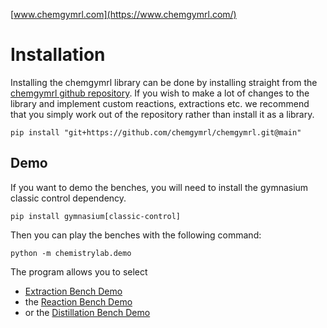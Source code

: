 [www.chemgymrl.com](https://www.chemgymrl.com/)

# Installation

Installing the chemgymrl library can be done by installing straight from the [chemgymrl github repository](https://github.com/chemgymrl/chemgymrl). If you wish to make a lot of changes to the library and implement custom reactions, extractions etc. we recommend that you simply work out of the repository rather than install it as a library.
 
```
pip install "git+https://github.com/chemgymrl/chemgymrl.git@main"
```


## Demo

If you want to demo the benches, you will need to install the gymnasium classic control dependency. 
```
pip install gymnasium[classic-control]
```


Then you can play the benches with the following command:
```
python -m chemistrylab.demo
```

The program allows you to select 
- [Extraction Bench Demo](https://docs.chemgymrl.com/en/latest/chemistrylab.benches.html#chemistrylab.benches.extract_bench.WurtzExtractDemo_v0)
- the [Reaction Bench Demo](https://docs.chemgymrl.com/en/latest/chemistrylab.benches.html#chemistrylab.benches.reaction_bench.FictReactDemo_v0)
- or the [Distillation Bench Demo](https://docs.chemgymrl.com/en/latest/chemistrylab.benches.html#chemistrylab.benches.distillation_bench.WurtzDistillDemo_v0)

